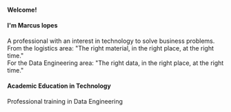 
#### Welcome!
#### I'm Marcus lopes
A professional with an interest in technology to solve business problems.\
From the logistics area: "The right material, in the right place, at the right time."\
For the Data Engineering area: "The right data, in the right place, at the right time."

#### Academic Education in Technology
Professional training in Data Engineering
